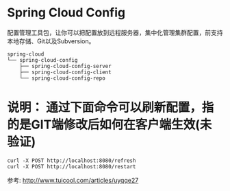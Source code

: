 # Spring Cloud Config
  配置管理工具包，让你可以把配置放到远程服务器，集中化管理集群配置，前支持本地存储、Git以及Subversion。

    spring-cloud
    └── spring-cloud-config
        ├── spring-cloud-config-server
        ├── spring-cloud-config-client
        └── spring-cloud-config-repo

# 说明： 通过下面命令可以刷新配置，指的是GIT端修改后如何在客户端生效(未验证)
    curl -X POST http://localhost:8080/refresh
    curl -X POST http://localhost:8080/restart

参考: http://www.tuicool.com/articles/uyqqe27


